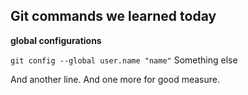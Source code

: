## Git commands we learned today

**global configurations**

`git config --global user.name "name"`
Something else

And another line.
And one more for good measure.